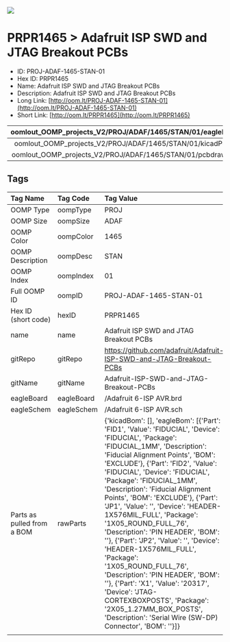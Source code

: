 


  
![][im]
# PRPR1465 > Adafruit ISP SWD and JTAG Breakout PCBs

- ID: PROJ-ADAF-1465-STAN-01
- Hex ID: PRPR1465
- Name: Adafruit ISP SWD and JTAG Breakout PCBs
- Description: Adafruit ISP SWD and JTAG Breakout PCBs
- Long Link: [http://oom.lt/PROJ-ADAF-1465-STAN-01](http://oom.lt/PROJ-ADAF-1465-STAN-01)
- Short Link: [http://oom.lt/PRPR1465](http://oom.lt/PRPR1465)
  

|oomlout_OOMP_projects_V2/PROJ/ADAF/1465/STAN/01/eagleImage.png|oomlout_OOMP_projects_V2/PROJ/ADAF/1465/STAN/01/eagleSchemImage.png|oomlout_OOMP_projects_V2/PROJ/ADAF/1465/STAN/01/kicadPcb3dFront.png|oomlout_OOMP_projects_V2/PROJ/ADAF/1465/STAN/01/kicadPcb3dBack.png|
| :---: | :---: | :---: | :---: |
|oomlout_OOMP_projects_V2/PROJ/ADAF/1465/STAN/01/kicadPcb3d.png|oomlout_OOMP_projects_V2/PROJ/ADAF/1465/STAN/01/bomBack.png|oomlout_OOMP_projects_V2/PROJ/ADAF/1465/STAN/01/bomFront.png|oomlout_OOMP_projects_V2/PROJ/ADAF/1465/STAN/01/pcbdraw.svg|
|oomlout_OOMP_projects_V2/PROJ/ADAF/1465/STAN/01/pcbdrawBack.svg||||

## Tags
  

|Tag Name|Tag Code|Tag Value|
| :--- | :--- | :--- |
|OOMP Type|oompType|PROJ|
|OOMP Size|oompSize|ADAF|
|OOMP Color|oompColor|1465|
|OOMP Description|oompDesc|STAN|
|OOMP Index|oompIndex|01|
|Full OOMP ID|oompID|PROJ-ADAF-1465-STAN-01|
|Hex ID (short code)|hexID|PRPR1465|
|name|name|Adafruit ISP SWD and JTAG Breakout PCBs|
|gitRepo|gitRepo|https://github.com/adafruit/Adafruit-ISP-SWD-and-JTAG-Breakout-PCBs|
|gitName|gitName|Adafruit-ISP-SWD-and-JTAG-Breakout-PCBs|
|eagleBoard|eagleBoard|/Adafruit 6-ISP AVR.brd|
|eagleSchem|eagleSchem|/Adafruit 6-ISP AVR.sch|
|Parts as pulled from a BOM|rawParts|{'kicadBom': [], 'eagleBom': [{'Part': 'FID1', 'Value': 'FIDUCIAL', 'Device': 'FIDUCIAL', 'Package': 'FIDUCIAL_1MM', 'Description': 'Fiducial Alignment Points', 'BOM': 'EXCLUDE'}, {'Part': 'FID2', 'Value': 'FIDUCIAL', 'Device': 'FIDUCIAL', 'Package': 'FIDUCIAL_1MM', 'Description': 'Fiducial Alignment Points', 'BOM': 'EXCLUDE'}, {'Part': 'JP1', 'Value': '', 'Device': 'HEADER-1X576MIL_FULL', 'Package': '1X05_ROUND_FULL_76', 'Description': 'PIN HEADER', 'BOM': ''}, {'Part': 'JP2', 'Value': '', 'Device': 'HEADER-1X576MIL_FULL', 'Package': '1X05_ROUND_FULL_76', 'Description': 'PIN HEADER', 'BOM': ''}, {'Part': 'X1', 'Value': '20317', 'Device': 'JTAG-CORTEXBOXPOSTS', 'Package': '2X05_1.27MM_BOX_POSTS', 'Description': 'Serial Wire (SW-DP) Connector', 'BOM': ''}]}|
||||



[im]: PROJ/ADAF/1465/STAN/01/kicadPcb3d_450.png
